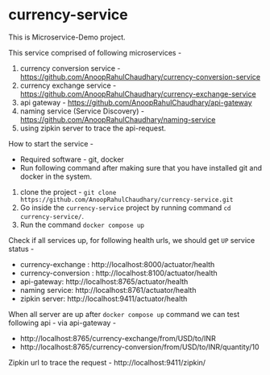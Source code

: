 # currency-service
This is Microservice-Demo project.

This service comprised of following microservices -
1. currency conversion service - https://github.com/AnoopRahulChaudhary/currency-conversion-service
2. currency exchange service - https://github.com/AnoopRahulChaudhary/currency-exchange-service
3. api gateway - https://github.com/AnoopRahulChaudhary/api-gateway
4. naming service (Service Discovery) - https://github.com/AnoopRahulChaudhary/naming-service
5. using zipkin server to trace the api-request.

How to start the service -
- Required software - git, docker
- Run following command after making sure that you have installed git and docker in the system. 
1. clone the project - `git clone https://github.com/AnoopRahulChaudhary/currency-service.git`
2. Go inside the `currency-service` project by running command `cd currency-service/`.
3. Run the command `docker compose up`

Check if all services up, for following health urls, we should get `UP` service status -
- currency-exchange : http://localhost:8000/actuator/health
- currency-conversion : http://localhost:8100/actuator/health
- api-gateway: http://localhost:8765/actuator/health
- naming service: http://localhost:8761/actuator/health
- zipkin server: http://localhost:9411/actuator/health


When all server are up after `docker compose up` command we can test following api -
via api-gateway -
 - http://localhost:8765/currency-exchange/from/USD/to/INR
 - http://localhost:8765/currency-conversion/from/USD/to/INR/quantity/10

Zipkin url to trace the request - http://localhost:9411/zipkin/
